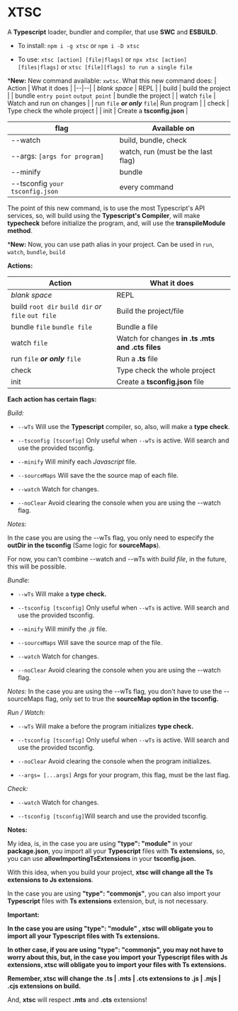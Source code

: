
#  XTSC

A **Typescript** loader, bundler and compiler, that use **SWC** and **ESBUILD**.

  

- To install: `npm i -g xtsc` or `npm i -D xtsc`

 - To use: `xtsc [action] [file|flags]` or `npx xtsc [action] [files|flags]` or `xtsc [file][flags] to run a single file`
 

***New:**
New command available: `xwtsc`.
What this new command does:
| Action | What it does |
|--|--|
| *blank space* | REPL |
| build | build the project |
| bundle `entry point` `output point` | bundle the project |
| watch `file` | Watch and run on changes |
| run `file` ***or only*** `file`| Run program |
| check | Type check the whole project |
| init | Create a **tsconfig.json** |


|flag| Available on |
|--|--|
| --watch | build, bundle, check |
| --args: `[args for program]` | watch, run (must be the last flag)|
| --minify | bundle |
| --tsconfig `your tsconfig.json` | every command |


The point of this new command, is to use the most Typescript's API services, so, will build using the **Typescript's Compiler**, will make **typecheck** before initialize the program, and, will use the **transpileModule method**.

***New:**
Now, you can use path alias in your project. Can be used in `run`, `watch`, `bundle`, `build`


**Actions:**

  

| Action | What it does |
|--------------|--|
| *blank space* | REPL |
| build `root dir`  `build dir`  *or*  `file`  `out file`| Build the project/file |
| bundle `file`  `bundle file` | Bundle a file |
| watch `file` | Watch for changes **in .ts .mts and .cts files** |
| run `file`  ***or only***  `file` | Run a **.ts** file|
| check | Type check the whole project |
| init | Create a **tsconfig.json** file |

  

**Each action has certain flags:**

  

*Build:*

-  `--wTs` Will use the **Typescript** compiler, so, also, will make a **type check**.

-  `--tsconfig [tsconfig]` Only useful when `--wTs` is active. Will search and use the provided tsconfig.

-  `--minify` Will minify each *Javascript* file.

-  `--sourceMaps` Will save the the source map of each file.

-  `--watch` Watch for changes.

-  `--noClear` Avoid clearing the console when you are using the --watch flag.

*Notes:*

In the case you are using the --wTs flag, you only need to especify the **outDir in the tsconfig** (Same logic for **sourceMaps**).

For now, you can't combine --watch and --wTs with *build file*, in the future, this will be possible.

  

*Bundle:*

-  `--wTs` Will make a **type check.**

-  `--tsconfig [tsconfig]` Only useful when `--wTs` is active. Will search and use the provided tsconfig.

-  `--minify` Will minify the *.js* file.

-  `--sourceMaps` Will save the source map of the file.

-  `--watch` Watch for changes.

-  `--noClear` Avoid clearing the console when you are using the --watch flag.

  

*Notes:* In the case you are using the --wTs flag, you don't have to use the --sourceMaps flag, only set to true the **sourceMap option in the tsconfig.**

  

*Run / Watch:*

-  `--wTs` Will make a before the program initializes **type check.**

-  `--tsconfig [tsconfig]` Only useful when `--wTs` is active. Will search and use the provided tsconfig.

-  `--noClear` Avoid clearing the console when the program initializes.

-  `--args= [...args]` Args for your program, this flag, must be the last flag.

*Check:*

  

-  `--watch` Watch for changes.

-  `--tsconfig [tsconfig]`Will search and use the provided tsconfig.

  

**Notes:**

My idea, is, in the case you are using **"type": "module"** in your **package.json**, you import all your **Typescript** files with **Ts extensions,** so, you can use **allowImportingTsExtensions** in your **tsconfig.json.**

  

With this idea, when you build your project, **xtsc will change all the Ts extensions to Js extensions**.

  

In the case you are using **"type": "commonjs"**, you can also import your **Typescript** files with **Ts extensions** extension, but, is not necessary.

  

**Important:**

**In the case you are using "type": "module" , xtsc will obligate you to import all your Typescript files with Ts extensions.**

  
  

**In other case, if you are using "type": "commonjs", you may not have to worry about this, but, in the case you import your Typescript files with Js extensions, xtsc will obligate you to import your files with Ts extensions.**

  

**Remember, xtsc will change the .ts | .mts | .cts extensions to .js | .mjs | .cjs extensions on build.**

  

And, **xtsc** will respect **.mts** and **.cts** extensions!